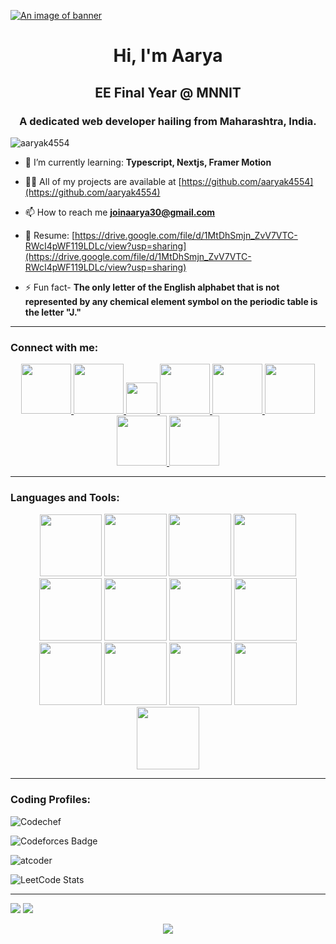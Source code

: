 [![An image of banner](https://user-images.githubusercontent.com/74038190/225813708-98b745f2-7d22-48cf-9150-083f1b00d6c9.gif)](https://user-images.githubusercontent.com/74038190/225813708-98b745f2-7d22-48cf-9150-083f1b00d6c9.gif)

<h1 align="center">Hi, I'm Aarya</h1>
<h2 align="center">EE Final Year @ MNNIT</h2>
<h3 align="center">A dedicated web developer hailing from Maharashtra, India.</h3>

<p align="left"> <img src="https://komarev.com/ghpvc/?username=aaryak4554&label=Profile%20views&color=0e75b6&style=flat" alt="aaryak4554" /> </p>

- 🌱 I’m currently learning: **Typescript, Nextjs, Framer Motion**
  
- 👨‍💻 All of my projects are available at [https://github.com/aaryak4554](https://github.com/aaryak4554)
  
- 📫 How to reach me **joinaarya30@gmail.com**
  
- 📄 Resume:  [https://drive.google.com/file/d/1MtDhSmjn_ZvV7VTC-RWcI4pWF119LDLc/view?usp=sharing](https://drive.google.com/file/d/1MtDhSmjn_ZvV7VTC-RWcI4pWF119LDLc/view?usp=sharing)

- ⚡ Fun fact- **The only letter of the English alphabet that is not represented by any chemical element symbol on the periodic table is the letter "J."**
  
<hr>

<h3 align="left">Connect with me:</h3>
<p align="center">
<!-- linkedin -->
    <a href="https://www.linkedin.com/in/aarya-khandare-50462927a/" alt="linkedin">
        <img height="80" src="https://user-images.githubusercontent.com/74038190/235294012-0a55e343-37ad-4b0f-924f-c8431d9d2483.gif"/>
    </a>
<!-- leetcode -->
    <a href="https://leetcode.com/aaryak1369/" alt="leetcode">
        <img height="80" src="https://upload.wikimedia.org/wikipedia/commons/1/19/LeetCode_logo_black.png" />
    </a>
<!--   gfg -->
    <a href="https://auth.geeksforgeeks.org/user/joinaarya30/?utm_source=geeksforgeeks&utm_medium=my_profile&utm_campaign=auth_user" alt="gfg">
        <img height="50" width="50" src="https://upload.wikimedia.org/wikipedia/commons/4/43/GeeksforGeeks.svg"/>
    </a>
<!--   codechef -->
    <a href="https://www.codechef.com/users/bluegrace0206" alt="codechef">
        <img height="80" src="https://img.icons8.com/?size=512&id=vAtJFm3hwtQw&format=png"/>
    </a>
<!--   codeforces -->
    <a href="https://codeforces.com/profile/bluegrace0206" alt="codeforces">
        <img height="80" src="https://img.icons8.com/?size=512&id=jldAN67IAsrW&format=png"/>
    </a>
<!--   instagram -->
    <a href="https://www.instagram.com/aaryak0206/" alt="instagram">
        <img height="80" src="https://user-images.githubusercontent.com/74038190/235294013-a33e5c43-a01c-43f6-b44d-a406d8b4ab75.gif"/>
    </a>
<!--   faccebook -->
    <a href="https://www.facebook.com/profile.php?id=100015673624271" alt="facebook">
        <img height="80" src="https://user-images.githubusercontent.com/74038190/235294010-ec412ef5-e3da-4efa-b1d4-0ab4d4638755.gif"/>
    </a>
<!--   gmail -->
    <a href="joinaarya30@gmail.com" alt="mail">
        <img height="80" src="https://img.icons8.com/?size=512&id=xLIkjgcmFOsC&format=png"/>
    </a>
</p>

<hr>

<h3 align="left">Languages and Tools:</h3>
<p align="center" padding="20px">
<!-- c++ -->
<img src="https://skillicons.dev/icons?i=cpp" width="99">
<!-- html -->
<img src="https://github.com/Anmol-Baranwal/Cool-GIFs-For-GitHub/assets/74038190/29fd6286-4e7b-4d6c-818f-c4765d5e39a9" width="100">
<!-- css -->
<img src="https://github.com/Anmol-Baranwal/Cool-GIFs-For-GitHub/assets/74038190/67f477ed-6624-42da-99f0-1a7b1a16eecb" width="100">
<!-- js -->
<img src="https://user-images.githubusercontent.com/74038190/212257454-16e3712e-945a-4ca2-b238-408ad0bf87e6.gif" width="100"> 
<!-- github -->
<img src="https://user-images.githubusercontent.com/74038190/212257468-1e9a91f1-b626-4baa-b15d-5c385dfa7ed2.gif" width="100">
<!-- vscode -->
<img src="https://user-images.githubusercontent.com/74038190/212257465-7ce8d493-cac5-494e-982a-5a9deb852c4b.gif" width="100">
<!-- nodejs -->
<img src="https://user-images.githubusercontent.com/74038190/212257460-738ff738-247f-4445-a718-cdd0ca76e2db.gif" width="100">
<!-- express -->
<img src="https://github.com/Anmol-Baranwal/Cool-GIFs-For-GitHub/assets/74038190/1a797f46-efe4-41e6-9e75-5303e1bbcbfa" width="100">
<!-- reactjs -->
<img src="https://user-images.githubusercontent.com/74038190/212257467-871d32b7-e401-42e8-a166-fcfd7baa4c6b.gif" width="100">
<!-- bootstrap -->
<img src="https://user-images.githubusercontent.com/74038190/212280805-9bcb336b-8c55-46a8-abf8-ff286ab55472.gif" width="100">
<!-- git -->
<img src="https://user-images.githubusercontent.com/74038190/212281775-b468df30-4edc-4bf8-a4ee-f52e1aaddc86.gif" width="100">
<!-- firebase -->
<img src="https://github.com/Anmol-Baranwal/Cool-GIFs-For-GitHub/assets/74038190/3c16d4f2-b757-4c70-8f42-43d5dddd2c36" width="100">
 <!-- mongodb -->
<img src="https://github.com/Anmol-Baranwal/Cool-GIFs-For-GitHub/assets/74038190/398b19b1-9aae-4c1f-8bc0-d172a2c08d68" width="100">
  
</p>

<hr>

<h3 align="left">Coding Profiles:</h3>

<!-- codechef -->
![Codechef](https://cp-logo.vercel.app/codechef/aaryak0000) 

 <!-- codeforces -->
![Codeforces Badge](https://codeforces-readme-stats.vercel.app/api/badge?username=bluegrace0206)

<!-- atcoder -->
![atcoder](https://atrating.baoshuo.dev/rating?username=aaryak1369) 

 <!-- leetcode -->
![LeetCode Stats](https://leetcard.jacoblin.cool/aaryak1369?theme=light&font=PT%20Mono&ext=contest)

<hr>
<!-- github stata -->
<img src="https://github-readme-stats.vercel.app/api?username=aaryak1369&show_icons=true"/>
<img src="https://github-readme-stats.vercel.app/api/top-langs?username=aaryak1369&layout=compact"/>

<p align="center"> <img src="https://capsule-render.vercel.app/api?type=waving&color=gradient&height=60&width=100%&section=footer"/> </p>
